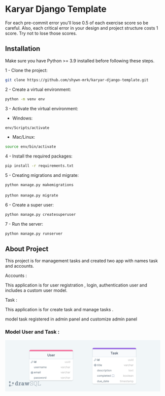 # Karyar Django Template

For each pre-commit error you'll lose 0.5 of each exercise score so be careful. Also, each critical error in your design and project structure costs 1 score.
Try not to lose those scores.

## Installation
Make sure you have Python >= 3.9 installed before following these steps.

1 - Clone the project:

```bash
git clone https://github.com/shywn-mrk/karyar-django-template.git
```

2 - Create a virtual environment:

```bash
python -m venv env
```

3 - Activate the virtual environment:

- Windows:

```bash
env/Scripts/activate
```

- Mac/Linux:

```bash
source env/bin/activate
```

4 - Install the required packages:

```bash
pip install -r requirements.txt
```

5 - Creating migrations and migrate:

```bash
python manage.py makemigrations

python manage.py migrate
```

6 - Create a super user:

```bash
python manage.py createsuperuser
```

7 - Run the server:

```bash
python manage.py runserver
```



## About Project
This project is for management tasks and created two app with names task and accounts.

Accounts :
<p>This application is for user registration , login, authentication user and includes a custom user model.</p>


Task :
<p>This application is for create task and manage tasks . </p>
<p>model task registered in admin panel and customize admin panel </p>

<h3>Model User and Task :</h3>

![image_database](https://github.com/AliReza7222/TaskManager/blob/main/image_database/drawSQL-task-manager-export-2023-12-01.png)
